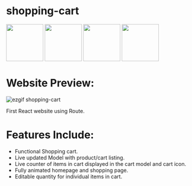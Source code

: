 # shopping-cart
<img src="https://user-images.githubusercontent.com/96886636/232335446-421350ae-96e3-499d-8907-b7046cd77e4a.png" width="100" height="100"> <img src="https://user-images.githubusercontent.com/96886636/232335420-a1d860da-e268-4193-a492-f5a6f1e26500.png" width="100" height="100"> <img src="https://user-images.githubusercontent.com/96886636/232335451-b2d60b11-3bbc-4572-89f8-c2af9e63fd78.png" width="100" height="100"> <img src="https://user-images.githubusercontent.com/96886636/232335453-fec91fbd-7261-4c7c-adb2-12bba54dee06.png" width="100" height="100">

# Website Preview:
![ezgif shopping-cart](https://user-images.githubusercontent.com/96886636/232336748-aa126ca4-b4e5-4603-b737-c9ff3eb7957a.gif)

First React website using Route.

# Features Include:
- Functional Shopping cart.
- Live updated Model with product/cart listing.
- Live counter of items in cart displayed in the cart model and cart icon.
- Fully animated homepage and shopping page.
- Editable quantity for individual items in cart.
